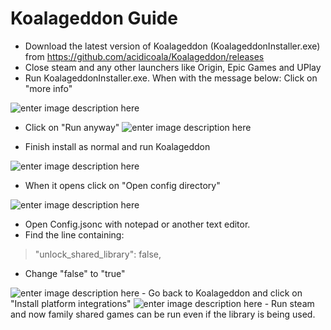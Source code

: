 # Koalageddon Guide

 - Download the latest version of Koalageddon (KoalageddonInstaller.exe) from https://github.com/acidicoala/Koalageddon/releases 
 - Close steam and any other launchers like Origin, Epic Games and UPlay
 -  Run KoalageddonInstaller.exe. When with the message below: Click on "more  info"

	 
![enter image description here](https://i.imgur.com/4aops5Z.png)

 - Click on "Run anyway"
 ![enter image description here](https://i.imgur.com/sQHBqRy.png)
 
 - Finish install as normal and run Koalageddon
 
![enter image description here](https://i.imgur.com/moj1OE1.png)
 - When it opens click on "Open config directory"
 
![enter image description here](https://i.imgur.com/83V6NhM.png)
 - Open Config.jsonc with notepad or another text editor.
 - Find the line containing:
 > "unlock_shared_library": false,

 - Change "false" to "true"

![enter image description here](https://i.imgur.com/JWvBtxG.png) - Go back to Koalageddon and click on "Install platform integrations"
![enter image description here](https://i.imgur.com/LUv0Gq7.png) - Run steam and now family shared games can be run even if the library is being used.



<!--stackedit_data:
eyJoaXN0b3J5IjpbLTEwOTQzNDM2OTddfQ==
-->